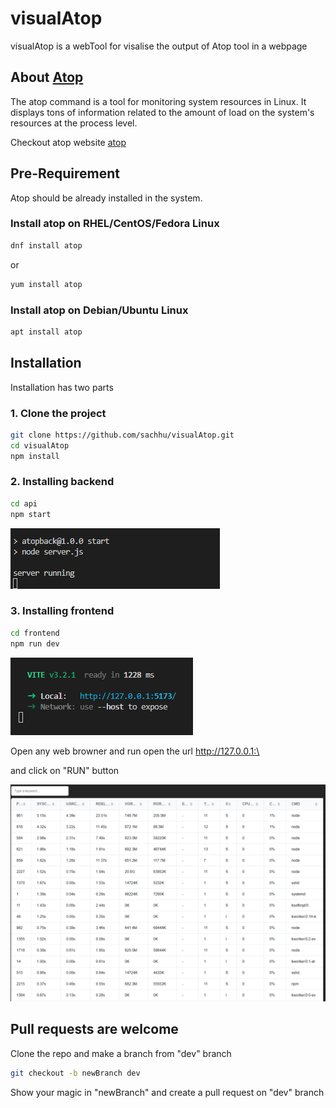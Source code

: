 # visualAtop

visualAtop is a webTool for visalise the output of Atop tool in a webpage

## About [Atop](https://www.atoptool.nl)
The atop command is a tool for monitoring system resources in Linux. It displays tons of information related to the amount of load on the system's resources at the process level.

Checkout atop website [atop](https://www.atoptool.nl)

## Pre-Requirement
Atop should be already installed in the system.

### Install atop on RHEL/CentOS/Fedora Linux
```sh
dnf install atop
```
or
```sh
yum install atop
```
### Install atop on Debian/Ubuntu Linux
```sh
apt install atop
```

## Installation
Installation has two parts

### 1. Clone the project
```sh
git clone https://github.com/sachhu/visualAtop.git
cd visualAtop
npm install
```
### 2. Installing backend
```sh
cd api
npm start
```
!["running backend"](./assets/screenshots/start_backend.png "running backend")
### 3. Installing frontend
```sh
cd frontend
npm run dev
```
!["running frontend"](./assets/screenshots/start_frontend.png "running frontend")

Open any web browner and run open the url http://127.0.0.1:\<port>

and click on "RUN" button

!["frontend Output"](./assets/screenshots/frontend_output.png "frontend output")

## Pull requests are welcome
Clone the repo and make a branch from "dev" branch
```sh
git checkout -b newBranch dev
```
Show your magic in "newBranch" and create a pull request on "dev" branch